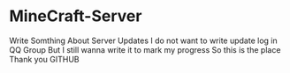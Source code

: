 # MineCraft-Server
Write Somthing About Server Updates
I do not want to write update log in QQ Group 
But I still wanna write it to mark my progress
So this is the place
Thank you GITHUB
